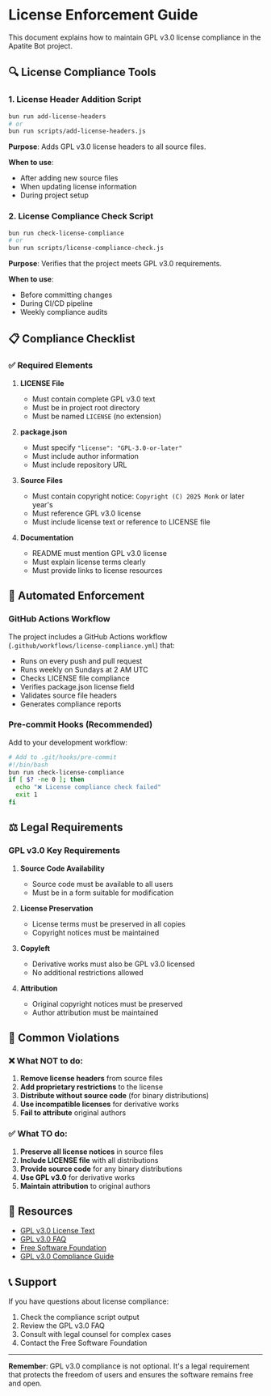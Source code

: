 # License Enforcement Guide

This document explains how to maintain GPL v3.0 license compliance in the Apatite Bot project.

## 🔍 License Compliance Tools

### 1. License Header Addition Script
```bash
bun run add-license-headers
# or
bun run scripts/add-license-headers.js
```

**Purpose**: Adds GPL v3.0 license headers to all source files.

**When to use**:
- After adding new source files
- When updating license information
- During project setup

### 2. License Compliance Check Script
```bash
bun run check-license-compliance
# or
bun run scripts/license-compliance-check.js
```

**Purpose**: Verifies that the project meets GPL v3.0 requirements.

**When to use**:
- Before committing changes
- During CI/CD pipeline
- Weekly compliance audits

## 📋 Compliance Checklist

### ✅ Required Elements

1. **LICENSE File**
   - Must contain complete GPL v3.0 text
   - Must be in project root directory
   - Must be named `LICENSE` (no extension)

2. **package.json**
   - Must specify `"license": "GPL-3.0-or-later"`
   - Must include author information
   - Must include repository URL

3. **Source Files**
   - Must contain copyright notice: `Copyright (C) 2025 Monk` or later year's
   - Must reference GPL v3.0 license
   - Must include license text or reference to LICENSE file

4. **Documentation**
   - README must mention GPL v3.0 license
   - Must explain license terms clearly
   - Must provide links to license resources

## 🔧 Automated Enforcement

### GitHub Actions Workflow
The project includes a GitHub Actions workflow (`.github/workflows/license-compliance.yml`) that:

- Runs on every push and pull request
- Runs weekly on Sundays at 2 AM UTC
- Checks LICENSE file compliance
- Verifies package.json license field
- Validates source file headers
- Generates compliance reports

### Pre-commit Hooks (Recommended)
Add to your development workflow:

```bash
# Add to .git/hooks/pre-commit
#!/bin/bash
bun run check-license-compliance
if [ $? -ne 0 ]; then
  echo "❌ License compliance check failed"
  exit 1
fi
```

## ⚖️ Legal Requirements

### GPL v3.0 Key Requirements

1. **Source Code Availability**
   - Source code must be available to all users
   - Must be in a form suitable for modification

2. **License Preservation**
   - License terms must be preserved in all copies
   - Copyright notices must be maintained

3. **Copyleft**
   - Derivative works must also be GPL v3.0 licensed
   - No additional restrictions allowed

4. **Attribution**
   - Original copyright notices must be preserved
   - Author attribution must be maintained

## 🚨 Common Violations

### ❌ What NOT to do:

1. **Remove license headers** from source files
2. **Add proprietary restrictions** to the license
3. **Distribute without source code** (for binary distributions)
4. **Use incompatible licenses** for derivative works
5. **Fail to attribute** original authors

### ✅ What TO do:

1. **Preserve all license notices** in source files
2. **Include LICENSE file** with all distributions
3. **Provide source code** for any binary distributions
4. **Use GPL v3.0** for derivative works
5. **Maintain attribution** to original authors

## 🔗 Resources

- [GPL v3.0 License Text](https://www.gnu.org/licenses/gpl-3.0.html)
- [GPL v3.0 FAQ](https://www.gnu.org/licenses/gpl-faq.html)
- [Free Software Foundation](https://www.fsf.org/)
- [GPL v3.0 Compliance Guide](https://www.gnu.org/licenses/gpl-compliance.html)

## 📞 Support

If you have questions about license compliance:

1. Check the compliance script output
2. Review the GPL v3.0 FAQ
3. Consult with legal counsel for complex cases
4. Contact the Free Software Foundation

---

**Remember**: GPL v3.0 compliance is not optional. It's a legal requirement that protects the freedom of users and ensures the software remains free and open.
